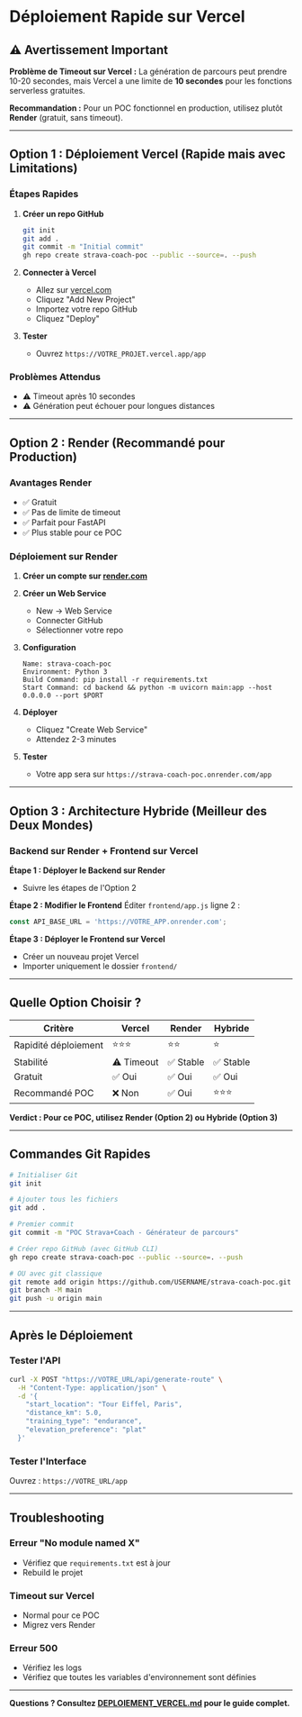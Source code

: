 # Déploiement Rapide sur Vercel

## ⚠️ Avertissement Important

**Problème de Timeout sur Vercel :** La génération de parcours peut prendre 10-20 secondes, mais Vercel a une limite de **10 secondes** pour les fonctions serverless gratuites.

**Recommandation :** Pour un POC fonctionnel en production, utilisez plutôt **Render** (gratuit, sans timeout).

---

## Option 1 : Déploiement Vercel (Rapide mais avec Limitations)

### Étapes Rapides

1. **Créer un repo GitHub**
   ```bash
   git init
   git add .
   git commit -m "Initial commit"
   gh repo create strava-coach-poc --public --source=. --push
   ```

2. **Connecter à Vercel**
   - Allez sur [vercel.com](https://vercel.com)
   - Cliquez "Add New Project"
   - Importez votre repo GitHub
   - Cliquez "Deploy"

3. **Tester**
   - Ouvrez `https://VOTRE_PROJET.vercel.app/app`

### Problèmes Attendus
- ⚠️ Timeout après 10 secondes
- ⚠️ Génération peut échouer pour longues distances

---

## Option 2 : Render (Recommandé pour Production)

### Avantages Render
- ✅ Gratuit
- ✅ Pas de limite de timeout
- ✅ Parfait pour FastAPI
- ✅ Plus stable pour ce POC

### Déploiement sur Render

1. **Créer un compte sur [render.com](https://render.com)**

2. **Créer un Web Service**
   - New → Web Service
   - Connecter GitHub
   - Sélectionner votre repo

3. **Configuration**
   ```
   Name: strava-coach-poc
   Environment: Python 3
   Build Command: pip install -r requirements.txt
   Start Command: cd backend && python -m uvicorn main:app --host 0.0.0.0 --port $PORT
   ```

4. **Déployer**
   - Cliquez "Create Web Service"
   - Attendez 2-3 minutes

5. **Tester**
   - Votre app sera sur `https://strava-coach-poc.onrender.com/app`

---

## Option 3 : Architecture Hybride (Meilleur des Deux Mondes)

### Backend sur Render + Frontend sur Vercel

**Étape 1 : Déployer le Backend sur Render**
- Suivre les étapes de l'Option 2

**Étape 2 : Modifier le Frontend**
Éditer `frontend/app.js` ligne 2 :
```javascript
const API_BASE_URL = 'https://VOTRE_APP.onrender.com';
```

**Étape 3 : Déployer le Frontend sur Vercel**
- Créer un nouveau projet Vercel
- Importer uniquement le dossier `frontend/`

---

## Quelle Option Choisir ?

| Critère | Vercel | Render | Hybride |
|---------|--------|--------|---------|
| Rapidité déploiement | ⭐⭐⭐ | ⭐⭐ | ⭐ |
| Stabilité | ⚠️ Timeout | ✅ Stable | ✅ Stable |
| Gratuit | ✅ Oui | ✅ Oui | ✅ Oui |
| Recommandé POC | ❌ Non | ✅ Oui | ⭐⭐⭐ |

**Verdict : Pour ce POC, utilisez Render (Option 2) ou Hybride (Option 3)**

---

## Commandes Git Rapides

```bash
# Initialiser Git
git init

# Ajouter tous les fichiers
git add .

# Premier commit
git commit -m "POC Strava+Coach - Générateur de parcours"

# Créer repo GitHub (avec GitHub CLI)
gh repo create strava-coach-poc --public --source=. --push

# OU avec git classique
git remote add origin https://github.com/USERNAME/strava-coach-poc.git
git branch -M main
git push -u origin main
```

---

## Après le Déploiement

### Tester l'API
```bash
curl -X POST "https://VOTRE_URL/api/generate-route" \
  -H "Content-Type: application/json" \
  -d '{
    "start_location": "Tour Eiffel, Paris",
    "distance_km": 5.0,
    "training_type": "endurance",
    "elevation_preference": "plat"
  }'
```

### Tester l'Interface
Ouvrez : `https://VOTRE_URL/app`

---

## Troubleshooting

### Erreur "No module named X"
- Vérifiez que `requirements.txt` est à jour
- Rebuild le projet

### Timeout sur Vercel
- Normal pour ce POC
- Migrez vers Render

### Erreur 500
- Vérifiez les logs
- Vérifiez que toutes les variables d'environnement sont définies

---

**Questions ? Consultez [DEPLOIEMENT_VERCEL.md](DEPLOIEMENT_VERCEL.md) pour le guide complet.**
